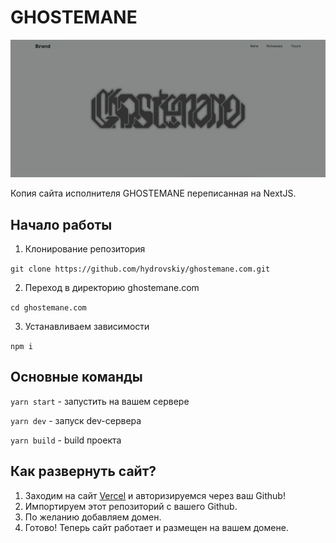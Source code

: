 # GHOSTEMANE

![Preview](./public/Preview.png)

Копия сайта исполнителя GHOSTEMANE переписанная на NextJS. 

## Начало работы

1. Клонирование репозитория 

```git clone https://github.com/hydrovskiy/ghostemane.com.git```

2. Переход в директорию ghostemane.com

```cd ghostemane.com```

3. Устанавливаем зависимости

```npm i```

## Основные команды

```yarn start``` - запустить на вашем сервере

```yarn dev``` - запуск dev-сервера

```yarn build``` - build проекта

## Как развернуть сайт?

1. Заходим на сайт [Vercel](https://vercel.com) и авторизируемся через ваш Github!
2. Импортируем этот репозиторий с вашего Github.
3. По желанию добавляем домен.
4. Готово! Теперь сайт работает и размещен на вашем домене.
